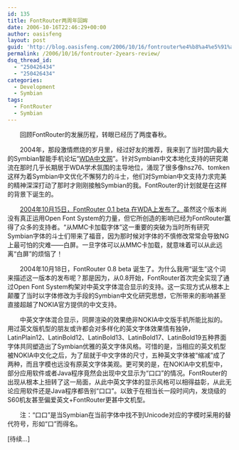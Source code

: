 ```yaml
---
id: 135
title: FontRouter两周年回眸
date: 2006-10-16T22:46:29+00:00
author: oasisfeng
layout: post
guid: 'http://blog.oasisfeng.com/2006/10/16/fontrouter%e4%b8%a4%e5%91%a8%e5%b9%b4%e5%9b%9e%e7%9c%b8%e2%80%94%e2%80%94%e6%bf%80%e6%83%85%e7%87%83%e7%83%a7%e7%9a%84%e5%b2%81%e6%9c%88/'
permalink: /2006/10/16/fontrouter-2years-review/
dsq_thread_id:
  - "250426434"
  - "250426434"
categories:
  - Development
  - Symbian
tags:
  - FontRouter
  - Symbian
---
```

　　回顾FontRouter的发展历程，转眼已经历了两度春秋。

　　2004年，那段激情燃烧的岁月里，经过好友的推荐，我来到了当时国内最大的Symbian智能手机论坛“[WDA中文网](http://www.wda.com.cn)”。针对Symbian中文本地化支持的研究潮流在那时几乎长期居于WDA学术氛围的主导地位，涌现了很多像hsz76、tomken这样为着Symbian中文优化不懈努力的斗士，他们对Symbian中文支持力求完美的精神深深打动了那时才刚刚接触Symbian的我。FontRouter的计划就是在这样的背景下诞生的。

　　[2004年10月15日，FontRouter 0.1 beta 在WDA上发布了。](http://www.wda.com.cn/viewthread.php?tid=105356)虽然这个版本尚没有真正运用Open Font System的力量，但它所创造的影响已经为FontRouter赢得了众多的支持者。“从MMC卡加载字体”这一重要的突破为当时所有研究Symbian字体的斗士们带来了福音，因为那时候对字体的不慎修改常常会导致NG上最可怕的灾难——白屏。一旦字体可以从MMC卡加载，就意味着可以从此远离“白屏”的烦恼了！

　　2004年10月18日，FontRouter 0.8 beta 诞生了。为什么我用“诞生”这个词来描述这一版本的发布呢？那是因为，从0.8开始，FontRouter首次完全实现了通过Open Font System构架对中英文字体混合显示的支持。这一实现方式从根本上颠覆了当时以字体修改为手段的Symbian中文化研究思想，它所带来的影响甚至直接超越了NOKIA官方提供的中文支持。

　　中英文字体混合显示，同屏渲染的效果绝非NOKIA中文版手机所能比拟的。用过英文版机型的朋友或许都会对多样化的英文字体效果情有独钟，LatinPlain12、LatinBold12、LatinBold13、LatinBold17、LatinBold19五种界面字体共同塑造出了Symbian优雅的英文字体风格。可惜的是，当相应的英文机型被NOKIA中文化之后，为了屈就于中文字体的尺寸，五种英文字体被“缩减”成了两种，而且字模也远没有原英文字体美观。更可笑的是，在NOKIA中文机型中，部分应用软件或者Java程序竟然会出现中文显示为“口口”的情况。FontRouter的出现从根本上扭转了这一局面，从此中英文字体的显示风格可以相得益彰，从此无论应用软件还是Java程序都告别“口口”。以致于在相当长一段时间内，发烧级的S60机友甚至偏爱英文+FontRouter更甚中文机型。

　　注：“口口”是当Symbian在当前字体中找不到Unicode对应的字模时采用的替代符号，形如“口”而得名。

[待续&#8230;]